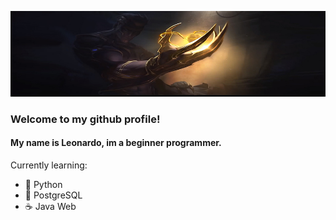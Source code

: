 

<!--
### Hi there 👋
**leonardoavanzi/leonardoavanzi** is a ✨ _special_ ✨ repository because its `README.md` (this file) appears on your GitHub profile.-->

![best champ](https://github.com/leonardoavanzi/leonardoavanzi/blob/main/zedbanner.jpg)
### Welcome to my github profile!
#### My name is Leonardo, im a beginner programmer.


Currently learning:
- 🐍 Python
- 🐘 PostgreSQL
- ☕ Java Web

